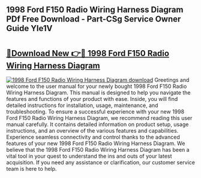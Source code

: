 ## 1998 Ford F150 Radio Wiring Harness Diagram PDf Free Download - Part-CSg Service Owner Guide YIe1V

# <h2><a href="http://dfmd4f.blite.top/?on=1998+Ford+F150+Radio+Wiring+Harness+Diagram">🔗Download New 👉🔴 1998 Ford F150 Radio Wiring Harness Diagram</a></h2>

[![1998 Ford F150 Radio Wiring Harness Diagram download](https://i.imgur.com/lujVjoI.png)](http://dfmd4f.blite.top/?on=1998+Ford+F150+Radio+Wiring+Harness+Diagram)
Greetings and welcome to the user manual for your newly bought 1998 Ford F150 Radio Wiring Harness Diagram. This manual is designed to help you navigate the features and functions of your product with ease. Inside, you will find detailed instructions for installation, usage, maintenance, and troubleshooting. To ensure a successful experience with your new 1998 Ford F150 Radio Wiring Harness Diagram, we recommend reading this user manual carefully. It contains detailed information on product setup, usage instructions, and an overview of the various features and capabilities. Experience seamless connectivity and control thanks to the advanced features of your new 1998 Ford F150 Radio Wiring Harness Diagram. We believe that the 1998 Ford F150 Radio Wiring Harness Diagram has been a vital tool in your quest to understand the ins and outs of your latest acquisition. If you need any assistance or clarification, our customer service team is here to help.
